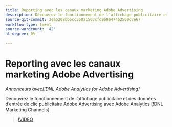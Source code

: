 ```yaml
---
title: Reporting avec les canaux marketing Adobe Advertising
description: Découvrez le fonctionnement de l’affichage publicitaire et des données d’entrée de clic publicitaire Adobe Advertising avec Adobe Analytics [!DNL Marketing Channels].
source-git-commit: 3ea5208bb5cc560a1563cfd9b9647462560d7e67
workflow-type: tm+mt
source-wordcount: '42'
ht-degree: 0%

---
```


# Reporting avec les canaux marketing Adobe Advertising

*Annonceurs avec[!DNL Adobe Analytics for Adobe Advertising]*

Découvrez le fonctionnement de l’affichage publicitaire et des données d’entrée de clic publicitaire Adobe Advertising avec Adobe Analytics [!DNL Marketing Channels].

>[!VIDEO](https://video.tv.adobe.com/v/33502)
